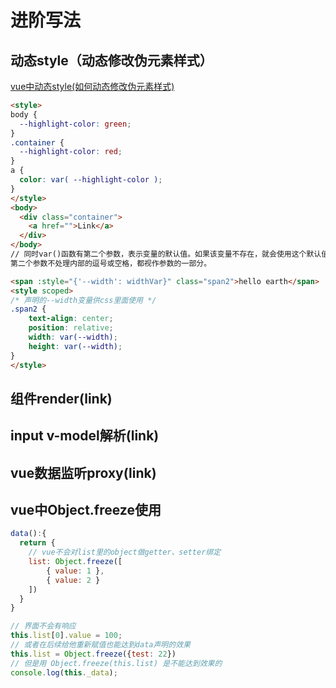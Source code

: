 <!--
 * @Author: your name
 * @Date: 2020-11-21 16:02:14
 * @LastEditTime: 2020-12-30 20:06:05
 * @LastEditors: Please set LastEditors
 * @Description: 进阶写法
 * @FilePath: \garbage-book\on_the_job\归类\vue\进阶.md
-->

# 进阶写法

## 动态style（动态修改伪元素样式）

[vue中动态style(如何动态修改伪元素样式)](https://blog.csdn.net/qq_44827891/article/details/106413564)

```html
<style>
body {
  --highlight-color: green;
}
.container {
  --highlight-color: red;
}
a {
  color: var( --highlight-color );
}
</style>
<body>
  <div class="container">
    <a href="">Link</a>
  </div>
</body>
// 同时var()函数有第二个参数，表示变量的默认值。如果该变量不存在，就会使用这个默认值。
第二个参数不处理内部的逗号或空格，都视作参数的一部分。

<span :style="{'--width': widthVar}" class="span2">hello earth</span>
<style scoped>
/* 声明的--width变量供css里面使用 */
.span2 {
    text-align: center;
    position: relative;
    width: var(--width);
    height: var(--width);
}
</style>
```

## 组件render(link)

## input v-model解析(link)

## vue数据监听proxy(link)

## vue中Object.freeze使用

```js
data():{
  return {
    // vue不会对list里的object做getter、setter绑定
    list: Object.freeze([
        { value: 1 },
        { value: 2 }
    ])
  }
}

// 界面不会有响应
this.list[0].value = 100;
// 或者在后续给他重新赋值也能达到data声明的效果
this.list = Object.freeze({test: 22})
// 但是用 Object.freeze(this.list) 是不能达到效果的
console.log(this._data);
```
